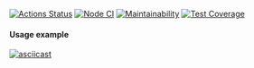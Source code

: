[![Actions Status](https://github.com/ntym08/frontend-project-lvl2/workflows/hexlet-check/badge.svg)](https://github.com/ntym08/frontend-project-lvl2/actions) [![Node CI](https://github.com/ntym08/frontend-project-lvl2/actions/workflows/nodejs.yml/badge.svg)](https://github.com/ntym08/frontend-project-lvl2/actions/workflows/nodejs.yml) [![Maintainability](https://api.codeclimate.com/v1/badges/1ff9d40df3a1afb11061/maintainability)](https://codeclimate.com/github/ntym08/frontend-project-lvl2/maintainability) [![Test Coverage](https://api.codeclimate.com/v1/badges/1ff9d40df3a1afb11061/test_coverage)](https://codeclimate.com/github/ntym08/frontend-project-lvl2/test_coverage)

#### Usage example

[![asciicast](https://asciinema.org/a/437349.svg)](https://asciinema.org/a/437349)
